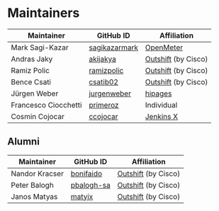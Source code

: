 # Maintainers

| Maintainer           | GitHub ID                                         | Affiliation                                 |
|----------------------|---------------------------------------------------|---------------------------------------------|
| Mark Sagi-Kazar      | [sagikazarmark](https://github.com/sagikazarmark) | [OpenMeter](https://openmeter.io)           |
| Andras Jaky          | [akijakya](https://github.com/akijakya)           | [Outshift](https://outshift.com) (by Cisco) |
| Ramiz Polic          | [ramizpolic](https://github.com/ramizpolic)       | [Outshift](https://outshift.com) (by Cisco) |
| Bence Csati          | [csatib02](https://github.com/csatib02)           | [Outshift](https://outshift.com) (by Cisco) |
| Jürgen Weber         | [jurgenweber](https://github.com/jurgenweber)     | [hipages](https://hipagesgroup.com.au)      |
| Francesco Ciocchetti | [primeroz](https://github.com/primeroz)           | Individual                                  |
| Cosmin Cojocar       | [ccojocar](https://github.com/ccojocar)           | [Jenkins X](https://jenkins-x.io)           |

## Alumni

| Maintainer     | GitHub ID                                   | Affiliation                                 |
|----------------|---------------------------------------------|---------------------------------------------|
| Nandor Kracser | [bonifaido](https://github.com/bonifaido)   | [Outshift](https://outshift.com) (by Cisco) |
| Peter Balogh   | [pbalogh-sa](https://github.com/pbalogh-sa) | [Outshift](https://outshift.com) (by Cisco) |
| Janos Matyas   | [matyix](https://github.com/matyix)         | [Outshift](https://outshift.com) (by Cisco) |
